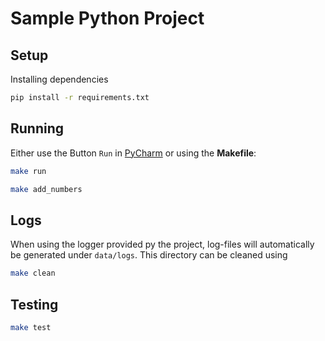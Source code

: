 # Sample Python Project

## Setup
Installing dependencies
```bash
pip install -r requirements.txt
```

## Running
Either use the Button `Run` in [PyCharm](https://www.jetbrains.com/pycharm/) or using the **Makefile**:
```bash
make run
```
```bash
make add_numbers
```

## Logs
When using the logger provided py the project, log-files will automatically be generated under `data/logs`. This directory can be cleaned using
```bash
make clean
```

## Testing
```bash
make test
```